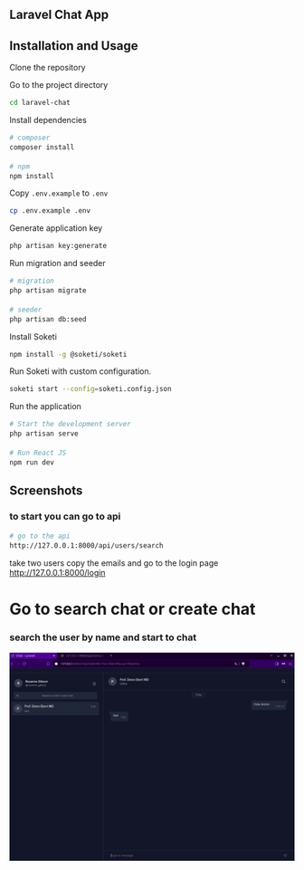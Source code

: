 ## Laravel Chat App



## Installation and Usage

Clone the repository

Go to the project directory

```bash
cd laravel-chat
```

Install dependencies

```bash
# composer
composer install

# npm
npm install
```

Copy `.env.example` to `.env`

```bash
cp .env.example .env
```

Generate application key

```bash
php artisan key:generate
```

Run migration and seeder

```bash
# migration
php artisan migrate

# seeder
php artisan db:seed
```


Install Soketi

```bash
npm install -g @soketi/soketi
```

Run Soketi with custom configuration.

```bash
soketi start --config=soketi.config.json
```

Run the application

```bash
# Start the development server
php artisan serve

# Run React JS
npm run dev
```

## Screenshots
### to start you can go to api
```bash
# go to the api
http://127.0.0.1:8000/api/users/search
```
take two users copy the emails and go to the login page
http://127.0.0.1:8000/login


# Go to search chat or create chat

### search the user by name and start to chat

![img.png](img.png)



